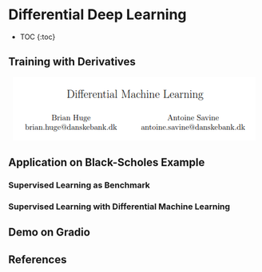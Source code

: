 # Differential Deep Learning

* TOC
{:toc}

## Training with Derivatives

<p align="center">
  <img src="https://github.com/brightonm/brightonm.github.io/blob/main/_posts/imgs/diff_ml_paper.PNG" />
</p>


## Application on Black-Scholes Example

### Supervised Learning as Benchmark

### Supervised Learning with Differential Machine Learning

## Demo on Gradio

## References